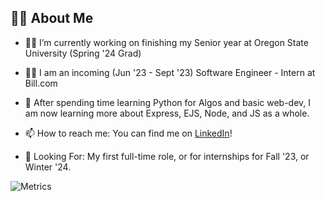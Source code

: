 ## 🙋‍♂️ About Me

- 👨‍🎓 I’m currently working on finishing my Senior year at Oregon State University (Spring '24 Grad)

- 👨‍💻 I am an incoming (Jun '23 - Sept '23) Software Engineer - Intern at Bill.com

- 🌱 After spending time learning Python for Algos and basic web-dev, I am now learning more about Express, EJS, Node, and JS as a whole.

- 📫 How to reach me: You can find me on [LinkedIn](https://www.linkedin.com/in/benjaminrifleman/)!

- 👀 Looking For: My first full-time role, or for internships for Fall '23, or Winter '24.

![Metrics](https://metrics.lecoq.io/rifleben?template=classic&isocalendar=1&base=header%2C%20activity%2C%20community%2C%20repositories%2C%20metadata&base.indepth=false&base.hireable=false&base.skip=false&isocalendar=false&isocalendar.duration=full-year&config.timezone=America%2FLos_Angeles)
